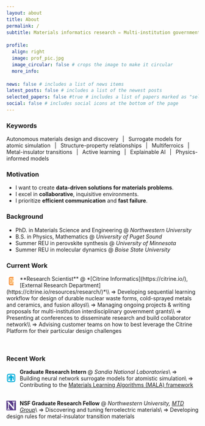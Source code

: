 ```yaml
---
layout: about
title: About
permalink: /
subtitle: Materials informatics research ⇐ Multi-institution government grants &ensp;|&ensp; Research Scientist @ Citrine Informatics

profile:
  align: right
  image: prof_pic.jpg
  image_circular: false # crops the image to make it circular
  more_info:

news: false # includes a list of news items
latest_posts: false # includes a list of the newest posts
selected_papers: false #true # includes a list of papers marked as "selected={true}"
social: false # includes social icons at the bottom of the page
---
```


<!-- TODO:
    - Add icons for background schools
 -->

### Keywords
Autonomous materials design and discovery &ensp;|&ensp; Surrogate models for atomic simulation &ensp;|&ensp; Structure-property relationships &ensp;|&ensp; Multiferroics &ensp;|&ensp; Metal-insulator transitions &ensp;|&ensp; Active learning &ensp;|&ensp; Explainable AI &ensp;|&ensp; Physics-informed models
 <!-- &ensp;|&ensp; Uncertainty quantification &ensp;|&ensp; Data visualization -->


### Motivation
- I want to create **data-driven solutions for materials problems**. 
- I excel in **collaborative**, inquisitive environments. 
- I prioritize **efficient communication** and **fast failure**.

<!-- 

<div style="display: flex; align-items: center;">
  <img src="assets/img/logo_ups.jpg" alt="Logo" style="width: 100px; float: left; margin-right: 10px;">
  <p>
    <strong>University of Puget Sound</strong>
    B.S. in Physics, Mathematics | Minor Computer Science (2014-2018)
    <br>

  </p>
</div>

&nbsp;

<div style="display: flex; align-items: center;">
  <img src="assets/img/logo_umn.png" alt="Logo" style="width: 70px; float: left; margin-right: 10px;">
  <p>
    Summer REU in perovskite synthesis @ <em>University of Minnesota</em>
  </p>
</div> -->

### Background
- PhD. in Materials Science and Engineering @ *Northwestern University*
- B.S. in Physics, Mathematics @ *University of Puget Sound*
- Summer REU in perovskite synthesis @ *University of Minnesota*
- Summer REU in molecular dynamics @ *Boise State University*

### Current Work

<img src="assets/img/logo_citrine.png" alt="Citrine Informatics logo"   style="width: 25px; float: left; margin-right: 10px; margin-bottom: 0px; margin-top: 2px;">
**Research Scientist** @ *[Citrine Informatics](https://citrine.io/), [External Research Department](https://citrine.io/resources/research/)*\\
⇒ Developing sequential learning workflow for design of durable nuclear waste forms, cold-sprayed metals and ceramics, and fusion alloys\\
⇒ Managing ongoing projects & writing proposals for multi-institution interdisciplinary government grants\\
⇒ Presenting at conferences to disseminate research and build collaborator network\\
⇒ Advising customer teams on how to best leverage the Citrine Platform for their particular design challenges

&nbsp;  

<!-- &nbsp;   -->

### Recent Work

<img src="assets/img/logo_sandia.png" alt="Sandia logo"                 style="width: 25px; float: left; margin-right: 10px; margin-bottom: 0px; margin-top: 12px;">
<!-- <img src="assets/img/logo_mala.png"   alt="MALA logo"                   style="width: 25px; float: left; margin-right: 10px; margin-bottom: 0px; margin-top: 10px;"> -->

**Graduate Research Intern** @ *Sandia National Laboratories*\\
⇒ Building neural network surrogate models for atomistic simulation\\
⇒ Contributing to the [Materials Learning Algorithms (MALA) framework ](https://github.com/mala-project/mala)  
&nbsp;  

<img src="assets/img/logo_nu.png"   alt="NU logo"                       style="width: 25px; float: left; margin-right: 10px; margin-bottom: 0px; margin-top: 2px;">
<!-- <img src="assets/img/logo_mtdg.png" alt="MTDG logo"                     style="width: 25px; float: left; margin-right: 10px; margin-bottom: 0px; margin-top: 5px;"> -->

**NSF Graduate Research Fellow** @ *Northwestern University, [MTD Group](https://mtd.mccormick.northwestern.edu/)*\\
⇒ Discovering and tuning ferroelectric materials\\
⇒ Developing design rules for metal-insulator transition materials


<!-- <div style="display: flex;">
  <div style="margin-right: 10px;">
    <img src="assets/img/logo_sandia.png" alt="Sandia logo" style="width: 25px; margin-bottom: 10px;">
    <img src="assets/img/logo_mala.png" alt="MALA logo" style="width: 25px;">
  </div>

**Computational materials intern** @ *Sandia National Laboratories*\\
&nbsp;&nbsp;⇒ Building neural network surrogate models for atomistic simulation\\
&nbsp;&nbsp;⇒ Contributing to the [Materials Learning Algorithms (MALA) framework ](https://github.com/mala-project/mala)

</div>

<div style="display: flex; align-items: start;">
  <div style="margin-right: 10px;">
    <img src="assets/img/logo_sandia.png" alt="Sandia logo" style="width: 25px; margin-bottom: 10px;">
    <img src="assets/img/logo_mala.png" alt="MALA logo" style="width: 25px;">
  </div>
  <div>

**Computational materials intern** @ *Sandia National Laboratories*\\
&nbsp;&nbsp;⇒ Building neural network surrogate models for atomistic simulation<>
&nbsp;&nbsp;⇒ Contributing to the [Materials Learning Algorithms (MALA) framework ](https://github.com/mala-project/mala)

  </div>
</div>

<div style="display: flex; align-items: start;">
  <div style="margin-right: 10px;">
    <img src="assets/img/logo_sandia.png" alt="Sandia logo" style="width: 25px; margin-bottom: 10px;">
    <img src="assets/img/logo_mala.png" alt="MALA logo" style="width: 25px;">
  </div>
  <div>
  <strong>Computational Materials Intern</strong> @ <em>Sandia National Laboratories</em><br>
  &nbsp;&nbsp;⇒ Building neural network surrogate models for atomistic simulation<br>
  &nbsp;&nbsp;⇒ Contributing to the <a href=https://github.com/mala-project/mala> Materials Learning Algorithms (MALA) framework</a>
  </div>
</div> -->

<!-- <img src="assets/img/logo_sandia.png" alt="NU logo"     style="width: 25px; float: left; margin-right: 10px; margin-bottom: 10px; margin-top: 10px;">
<br>
<img src="assets/img/logo_mala.png" alt="MALA logo" style="width: 25px; float: left; margin-right: 10px; margin-bottom: 10px; margin-top: 10px;">

**Computational materials intern** @ *Sandia National Laboratories*
⇒ Building neural network surrogate models for atomistic simulation ([Materials Learning Algorithms](https://github.com/mala-project/mala)) -->


<!-- ### Future Work
- Open to: Research and analytics positions in materials science, data science, and everything in between
- Dream job: Building autonomous materials discovery workflows -->


<!-- - **Current work**: I leverage materials informatics and first-principles methods to study the structure-property relationships in inorganic materials. -->
<!-- - Broad competency across Bayesian and frequentist machine learning methods and first-principles calculation, in both high-throughput and high-fidelity settings  -->
<!-- For my thesis work, I leverage materials informatics and first-principles methods to study the structure-property relationships in inorganic materials. My current foci are , active learning in neural network surrogate models for atomistic simulation, and elucidating the interplay between electronic, magnetic, and lattice-dynamical forces that drive metal-insulator transitions. -->

<!-- Write your biography here. Tell the world about yourself. Link to your favorite [subreddit](http://reddit.com). You can put a picture in, too. The code is already in, just name your picture `prof_pic.jpg` and put it in the `img/` folder.

Put your address / P.O. box / other info right below your picture. You can also disable any of these elements by editing `profile` property of the YAML header of your `_pages/about.md`. Edit `_bibliography/papers.bib` and Jekyll will render your [publications page](/al-folio/publications/) automatically.

Link to your social media connections, too. This theme is set up to use [Font Awesome icons](https://fontawesome.com/) and [Academicons](https://jpswalsh.github.io/academicons/), like the ones below. Add your Facebook, Twitter, LinkedIn, Google Scholar, or just disable all of them. -->
